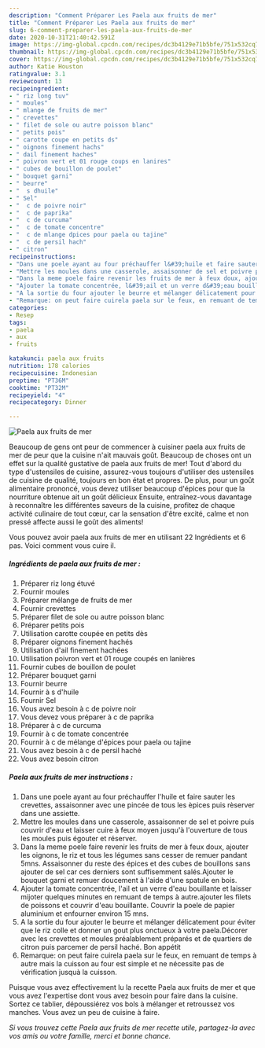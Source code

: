 ```yaml
---
description: "Comment Préparer Les Paela aux fruits de mer"
title: "Comment Préparer Les Paela aux fruits de mer"
slug: 6-comment-preparer-les-paela-aux-fruits-de-mer
date: 2020-10-31T21:40:42.591Z
image: https://img-global.cpcdn.com/recipes/dc3b4129e71b5bfe/751x532cq70/paela-aux-fruits-de-mer-photo-principale-de-la-recette.jpg
thumbnail: https://img-global.cpcdn.com/recipes/dc3b4129e71b5bfe/751x532cq70/paela-aux-fruits-de-mer-photo-principale-de-la-recette.jpg
cover: https://img-global.cpcdn.com/recipes/dc3b4129e71b5bfe/751x532cq70/paela-aux-fruits-de-mer-photo-principale-de-la-recette.jpg
author: Katie Houston
ratingvalue: 3.1
reviewcount: 13
recipeingredient:
- " riz long tuv"
- " moules"
- " mlange de fruits de mer"
- " crevettes"
- " filet de sole ou autre poisson blanc"
- " petits pois"
- " carotte coupe en petits ds"
- " oignons finement hachs"
- " dail finement haches"
- " poivron vert et 01 rouge coups en lanires"
- " cubes de bouillon de poulet"
- " bouquet garni"
- " beurre"
- "  s dhuile"
- " Sel"
- "  c de poivre noir"
- "  c de paprika"
- "  c de curcuma"
- "  c de tomate concentre"
- "  c de mlange dpices pour paela ou tajine"
- "  c de persil hach"
- " citron"
recipeinstructions:
- "Dans une poele ayant au four préchauffer l&#39;huile et faire sauter les crevettes, assaisonner avec une pincée de tous les èpices puis rèserver dans une assiette."
- "Mettre les moules dans une casserole, assaisonner de sel et poivre puis couvrir d&#39;eau et laisser cuire à feux moyen jusqu&#39;à l&#39;ouverture de tous les moules puis égouter et réserver."
- "Dans la meme poele faire revenir les fruits de mer à feux doux, ajouter les oignons, le riz et tous les légumes sans cesser de remuer pandant 5mns. Assaisonner du reste des épices et des cubes de bouillons sans ajouter de sel car ces derniers sont suffisemment salés.Ajouter le bouquet garni et remuer doucement à l&#39;aide d&#39;une spatule en bois."
- "Ajouter la tomate concentrée, l&#39;ail et un verre d&#39;eau bouillante et laisser mijoter quelques minutes en remuant de temps à autre.ajouter les filets de poissons et couvrir d&#39;eau bouillante. Couvrir la poele de papier aluminium et enfourner environ 15 mns."
- "A la sortie du four ajouter le beurre et mélanger délicatement pour éviter que le riz colle et donner un gout plus onctueux à votre paela.Décorer avec les crevettes et moules préalablement préparés et de quartiers de citron puis parcemer de persil haché. Bon appétit"
- "Remarque: on peut faire cuirela paela sur le feux, en remuant de temps à autre mais la cuisson au four est simple et ne nécessite pas de vérification jusquà la cuisson."
categories:
- Resep
tags:
- paela
- aux
- fruits

katakunci: paela aux fruits 
nutrition: 178 calories
recipecuisine: Indonesian
preptime: "PT36M"
cooktime: "PT32M"
recipeyield: "4"
recipecategory: Dinner

---
```



![Paela aux fruits de mer](https://img-global.cpcdn.com/recipes/dc3b4129e71b5bfe/751x532cq70/paela-aux-fruits-de-mer-photo-principale-de-la-recette.jpg)

Beaucoup de gens ont peur de commencer à cuisiner paela aux fruits de mer de peur que la cuisine n'ait mauvais goût. Beaucoup de choses ont un effet sur la qualité gustative de paela aux fruits de mer! Tout d'abord du type d'ustensiles de cuisine, assurez-vous toujours d'utiliser des ustensiles de cuisine de qualité, toujours en bon état et propres. De plus, pour un goût alimentaire prononcé, vous devez utiliser beaucoup d'épices pour que la nourriture obtenue ait un goût délicieux Ensuite, entraînez-vous davantage à reconnaître les différentes saveurs de la cuisine, profitez de chaque activité culinaire de tout cœur, car la sensation d'être excité, calme et non pressé affecte aussi le goût des aliments!

<!--inarticleads1-->

Vous pouvez avoir paela aux fruits de mer en utilisant 22 Ingrédients et 6 pas. Voici comment vous cuire il.

##### Ingrédients de paela aux fruits de mer :

1. Préparer  riz long étuvé
1. Fournir  moules
1. Préparer  mélange de fruits de mer
1. Fournir  crevettes
1. Préparer  filet de sole ou autre poisson blanc
1. Préparer  petits pois
1. Utilisation  carotte coupée en petits dès
1. Préparer  oignons finement hachés
1. Utilisation  d&#39;ail finement hachées
1. Utilisation  poivron vert et 01 rouge coupés en lanières
1. Fournir  cubes de bouillon de poulet
1. Préparer  bouquet garni
1. Fournir  beurre
1. Fournir  à s d&#39;huile
1. Fournir  Sel
1. Vous avez besoin  à c de poivre noir
1. Vous devez vous préparer  à c de paprika
1. Préparer  à c de curcuma
1. Fournir  à c de tomate concentrée
1. Fournir  à c de mélange d&#39;épices pour paela ou tajine
1. Vous avez besoin  à c de persil haché
1. Vous avez besoin  citron




<!--inarticleads2-->

##### Paela aux fruits de mer instructions :

1. Dans une poele ayant au four préchauffer l&#39;huile et faire sauter les crevettes, assaisonner avec une pincée de tous les èpices puis rèserver dans une assiette.
1. Mettre les moules dans une casserole, assaisonner de sel et poivre puis couvrir d&#39;eau et laisser cuire à feux moyen jusqu&#39;à l&#39;ouverture de tous les moules puis égouter et réserver.
1. Dans la meme poele faire revenir les fruits de mer à feux doux, ajouter les oignons, le riz et tous les légumes sans cesser de remuer pandant 5mns. Assaisonner du reste des épices et des cubes de bouillons sans ajouter de sel car ces derniers sont suffisemment salés.Ajouter le bouquet garni et remuer doucement à l&#39;aide d&#39;une spatule en bois.
1. Ajouter la tomate concentrée, l&#39;ail et un verre d&#39;eau bouillante et laisser mijoter quelques minutes en remuant de temps à autre.ajouter les filets de poissons et couvrir d&#39;eau bouillante. Couvrir la poele de papier aluminium et enfourner environ 15 mns.
1. A la sortie du four ajouter le beurre et mélanger délicatement pour éviter que le riz colle et donner un gout plus onctueux à votre paela.Décorer avec les crevettes et moules préalablement préparés et de quartiers de citron puis parcemer de persil haché. Bon appétit
1. Remarque: on peut faire cuirela paela sur le feux, en remuant de temps à autre mais la cuisson au four est simple et ne nécessite pas de vérification jusquà la cuisson.




<!--inarticleads1-->

<p>
Puisque vous avez effectivement lu la recette Paela aux fruits de mer et que vous avez l'expertise dont vous avez besoin pour faire dans la cuisine. Sortez ce tablier, dépoussiérez vos bols à mélanger et retroussez vos manches. Vous avez un peu de cuisine à faire.
</p>

<p>
<i>Si vous trouvez cette Paela aux fruits de mer recette utile, partagez-la avec vos amis ou votre famille, merci et bonne chance.</i>
</p>

